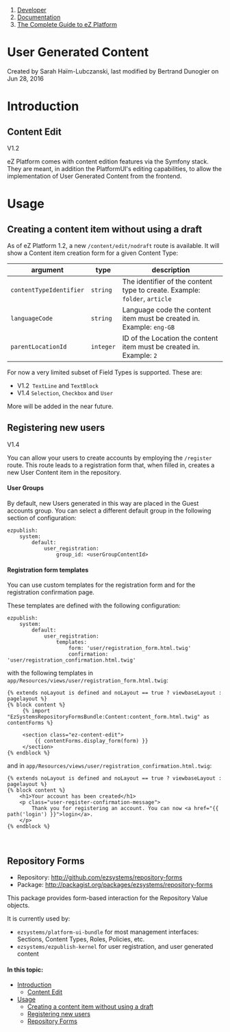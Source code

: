 1.  [Developer](index.html)
2.  [Documentation](Documentation_31429504.html)
3.  [The Complete Guide to eZ Platform](The-Complete-Guide-to-eZ-Platform_31429526.html)

# User Generated Content 

Created by Sarah Haïm-Lubczanski, last modified by Bertrand Dunogier on Jun 28, 2016

# Introduction

## Content Edit

V1.2

eZ Platform comes with content edition features via the Symfony stack. They are meant, in addition the PlatformUI's editing capabilities, to allow the implementation of User Generated Content from the frontend.

# Usage

## Creating a content item without using a draft

As of eZ Platform 1.2, a new `/content/edit/nodraft` route is available. It will show a Content item creation form for a given Content Type:

| argument                | type      | description                                                                |
|-------------------------|-----------|----------------------------------------------------------------------------|
| `contentTypeIdentifier` | `string`  | The identifier of the content type to create. Example: `folder`, `article` |
| `languageCode`          | `string`  | Language code the content item must be created in. Example: `eng-GB`       |
| `parentLocationId`      | `integer` | ID of the Location the content item must be created in. Example: `2`       |

For now a very limited subset of Field Types is supported. These are:

-   V1.2` TextLine` and `TextBlock`
-   V1.4 `Selection`, `Checkbox` and `User`

More will be added in the near future.

## Registering new users

V1.4

You can allow your users to create accounts by employing the `/register` route. This route leads to a registration form that, when filled in, creates a new User Content item in the repository.

#### User Groups

By default, new Users generated in this way are placed in the Guest accounts group. You can select a different default group in the following section of configuration:

``` brush:
ezpublish:
    system:
        default:
            user_registration:
                group_id: <userGroupContentId>
```

#### Registration form templates

You can use custom templates for the registration form and for the registration confirmation page.

These templates are defined with the following configuration:

``` brush:
ezpublish:
    system:
        default:
            user_registration:
                templates:
                    form: 'user/registration_form.html.twig'
                    confirmation: 'user/registration_confirmation.html.twig'
```

with the following templates in `app/Resources/views/user/registration_form.html.twig`:

``` brush:
{% extends noLayout is defined and noLayout == true ? viewbaseLayout : pagelayout %}
{% block content %}
     {% import "EzSystemsRepositoryFormsBundle:Content:content_form.html.twig" as contentForms %}
     
     <section class="ez-content-edit">
         {{ contentForms.display_form(form) }}
     </section>
{% endblock %}
```

and in `app/Resources/views/user/registration_confirmation.html.twig`:

``` brush:
{% extends noLayout is defined and noLayout == true ? viewbaseLayout : pagelayout %}
{% block content %}
    <h1>Your account has been created</h1>
    <p class="user-register-confirmation-message">
        Thank you for registering an account. You can now <a href="{{ path('login') }}">login</a>.
    </p>
{% endblock %}
```

 

## Repository Forms

-   Repository: <http://github.com/ezsystems/repository-forms>
-   Package: <http://packagist.org/packages/ezsystems/repository-forms>

This package provides form-based interaction for the Repository Value objects.

It is currently used by:

-   `ezsystems/platform-ui-bundle` for most management interfaces: Sections, Content Types, Roles, Policies, etc.
-   `ezsystems/ezpublish-kernel` for user registration, and user generated content

#### In this topic:

-   [Introduction](#UserGeneratedContent-Introduction)
    -   [Content Edit](#UserGeneratedContent-ContentEdit)
-   [Usage](#UserGeneratedContent-Usage)
    -   [Creating a content item without using a draft](#UserGeneratedContent-Creatingacontentitemwithoutusingadraft)
    -   [Registering new users](#UserGeneratedContent-Registeringnewusers)
    -   [Repository Forms](#UserGeneratedContent-RepositoryForms)






